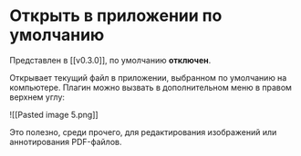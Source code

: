 # Открыть в приложении по умолчанию

Представлен в [[v0.3.0]], по умолчанию **отключен**.

Открывает текущий файл в приложении, выбранном по умолчанию на компьютере. Плагин можно вызвать в дополнительном меню в правом верхнем углу:

![[Pasted image 5.png]]

Это полезно, среди прочего, для редактирования изображений или аннотирования PDF-файлов.
